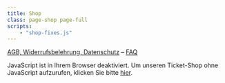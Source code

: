 ```yaml
---
title: Shop
class: page-shop page-full
scripts:
    - "shop-fixes.js"
---
```


[AGB, Widerrufsbelehrung, Datenschutz](https://shop.alinaelumr.de/alinaelumr/2020/page/agb-widerruf-datenschutz/?) – [FAQ](https://shop.alinaelumr.de/alinaelumr/2020/page/faq/)

<pretix-widget event="https://shop.alinaelumr.de/alinaelumr/2020/"></pretix-widget>

<pretix-widget event="https://shop.alinaelumr.de/alinaelumr/scheer-dresen-gundermann/"></pretix-widget>

<noscript>
   <div class="pretix-widget">
        <div class="pretix-widget-info-message">
            JavaScript ist in Ihrem Browser deaktiviert. Um unseren Ticket-Shop ohne JavaScript aufzurufen, klicken Sie bitte <a target="_blank" rel="noopener" href="https://shop.alinaelumr.de/alinaelumr/2020/">hier</a>.
        </div>
    </div>
</noscript>
